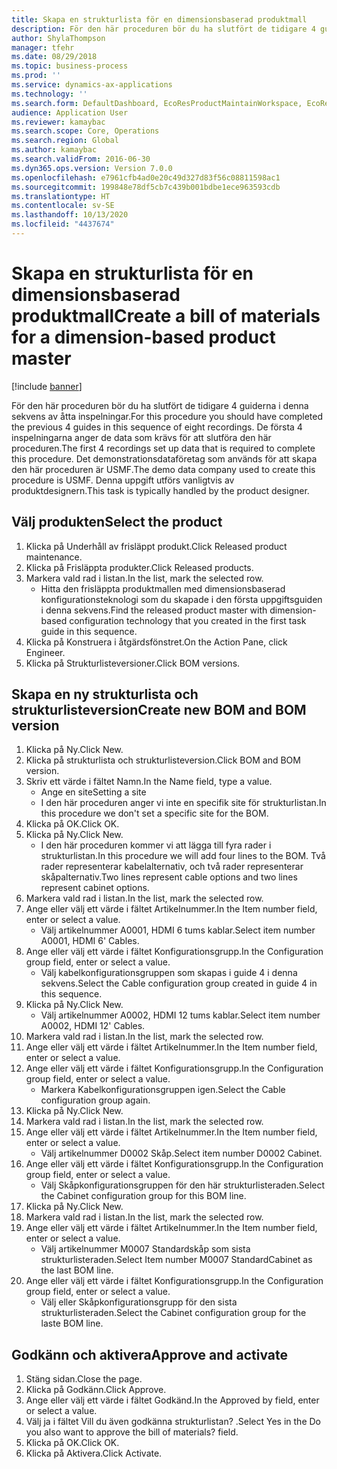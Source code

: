 ```yaml
---
title: Skapa en strukturlista för en dimensionsbaserad produktmall
description: För den här proceduren bör du ha slutfört de tidigare 4 guiderna i denna sekvens av åtta inspelningar.
author: ShylaThompson
manager: tfehr
ms.date: 08/29/2018
ms.topic: business-process
ms.prod: ''
ms.service: dynamics-ax-applications
ms.technology: ''
ms.search.form: DefaultDashboard, EcoResProductMaintainWorkspace, EcoResProductOpenCasesFormPart, EcoResProductDetailsExtended, BOMConsistOf, BOMTable, InventItemIdLookupSimple, HcmWorkerLookUp
audience: Application User
ms.reviewer: kamaybac
ms.search.scope: Core, Operations
ms.search.region: Global
ms.author: kamaybac
ms.search.validFrom: 2016-06-30
ms.dyn365.ops.version: Version 7.0.0
ms.openlocfilehash: e7961cfb4ad0e20c49d327d83f56c08811598ac1
ms.sourcegitcommit: 199848e78df5cb7c439b001bdbe1ece963593cdb
ms.translationtype: HT
ms.contentlocale: sv-SE
ms.lasthandoff: 10/13/2020
ms.locfileid: "4437674"
---
```

# <a name="create-a-bill-of-materials-for-a-dimension-based-product-master"></a><span data-ttu-id="de53a-103">Skapa en strukturlista för en dimensionsbaserad produktmall</span><span class="sxs-lookup"><span data-stu-id="de53a-103">Create a bill of materials for a dimension-based product master</span></span>

[!include [banner](../../includes/banner.md)]

<span data-ttu-id="de53a-104">För den här proceduren bör du ha slutfört de tidigare 4 guiderna i denna sekvens av åtta inspelningar.</span><span class="sxs-lookup"><span data-stu-id="de53a-104">For this procedure you should have completed the previous 4 guides in this sequence of eight recordings.</span></span> <span data-ttu-id="de53a-105">De första 4 inspelningarna anger de data som krävs för att slutföra den här proceduren.</span><span class="sxs-lookup"><span data-stu-id="de53a-105">The first 4 recordings set up data that is required to complete this procedure.</span></span> <span data-ttu-id="de53a-106">Det demonstrationsdataföretag som används för att skapa den här proceduren är USMF.</span><span class="sxs-lookup"><span data-stu-id="de53a-106">The demo data company used to create this procedure is USMF.</span></span> <span data-ttu-id="de53a-107">Denna uppgift utförs vanligtvis av produktdesignern.</span><span class="sxs-lookup"><span data-stu-id="de53a-107">This task is typically handled by the product designer.</span></span>


## <a name="select-the-product"></a><span data-ttu-id="de53a-108">Välj produkten</span><span class="sxs-lookup"><span data-stu-id="de53a-108">Select the product</span></span>
1. <span data-ttu-id="de53a-109">Klicka på Underhåll av frisläppt produkt.</span><span class="sxs-lookup"><span data-stu-id="de53a-109">Click Released product maintenance.</span></span>
2. <span data-ttu-id="de53a-110">Klicka på Frisläppta produkter.</span><span class="sxs-lookup"><span data-stu-id="de53a-110">Click Released products.</span></span>
3. <span data-ttu-id="de53a-111">Markera vald rad i listan.</span><span class="sxs-lookup"><span data-stu-id="de53a-111">In the list, mark the selected row.</span></span>
    * <span data-ttu-id="de53a-112">Hitta den frisläppta produktmallen med dimensionsbaserad konfigurationsteknologi som du skapade i den första uppgiftsguiden i denna sekvens.</span><span class="sxs-lookup"><span data-stu-id="de53a-112">Find the released product master with dimension-based configuration technology that you created in the first task guide in this sequence.</span></span>  
4. <span data-ttu-id="de53a-113">Klicka på Konstruera i åtgärdsfönstret.</span><span class="sxs-lookup"><span data-stu-id="de53a-113">On the Action Pane, click Engineer.</span></span>
5. <span data-ttu-id="de53a-114">Klicka på Strukturlisteversioner.</span><span class="sxs-lookup"><span data-stu-id="de53a-114">Click BOM versions.</span></span>

## <a name="create-new-bom-and-bom-version"></a><span data-ttu-id="de53a-115">Skapa en ny strukturlista och strukturlisteversion</span><span class="sxs-lookup"><span data-stu-id="de53a-115">Create new BOM and BOM version</span></span>
1. <span data-ttu-id="de53a-116">Klicka på Ny.</span><span class="sxs-lookup"><span data-stu-id="de53a-116">Click New.</span></span>
2. <span data-ttu-id="de53a-117">Klicka på strukturlista och strukturlisteversion.</span><span class="sxs-lookup"><span data-stu-id="de53a-117">Click BOM and BOM version.</span></span>
3. <span data-ttu-id="de53a-118">Skriv ett värde i fältet Namn.</span><span class="sxs-lookup"><span data-stu-id="de53a-118">In the Name field, type a value.</span></span>
    * <span data-ttu-id="de53a-119">Ange en site</span><span class="sxs-lookup"><span data-stu-id="de53a-119">Setting a site</span></span>  
    * <span data-ttu-id="de53a-120">I den här proceduren anger vi inte en specifik site för strukturlistan.</span><span class="sxs-lookup"><span data-stu-id="de53a-120">In this procedure we don't set a specific site for the BOM.</span></span>  
4. <span data-ttu-id="de53a-121">Klicka på OK.</span><span class="sxs-lookup"><span data-stu-id="de53a-121">Click OK.</span></span>
5. <span data-ttu-id="de53a-122">Klicka på Ny.</span><span class="sxs-lookup"><span data-stu-id="de53a-122">Click New.</span></span>
    * <span data-ttu-id="de53a-123">I den här proceduren kommer vi att lägga till fyra rader i strukturlistan.</span><span class="sxs-lookup"><span data-stu-id="de53a-123">In this procedure we will add four lines to the BOM.</span></span> <span data-ttu-id="de53a-124">Två rader representerar kabelalternativ, och två rader representerar skåpalternativ.</span><span class="sxs-lookup"><span data-stu-id="de53a-124">Two lines represent cable options and two lines represent cabinet options.</span></span>  
6. <span data-ttu-id="de53a-125">Markera vald rad i listan.</span><span class="sxs-lookup"><span data-stu-id="de53a-125">In the list, mark the selected row.</span></span>
7. <span data-ttu-id="de53a-126">Ange eller välj ett värde i fältet Artikelnummer.</span><span class="sxs-lookup"><span data-stu-id="de53a-126">In the Item number field, enter or select a value.</span></span>
    * <span data-ttu-id="de53a-127">Välj artikelnummer A0001, HDMI 6 tums kablar.</span><span class="sxs-lookup"><span data-stu-id="de53a-127">Select item number A0001, HDMI 6' Cables.</span></span>  
8. <span data-ttu-id="de53a-128">Ange eller välj ett värde i fältet Konfigurationsgrupp.</span><span class="sxs-lookup"><span data-stu-id="de53a-128">In the Configuration group field, enter or select a value.</span></span>
    * <span data-ttu-id="de53a-129">Välj kabelkonfigurationsgruppen som skapas i guide 4 i denna sekvens.</span><span class="sxs-lookup"><span data-stu-id="de53a-129">Select the Cable configuration group created in guide 4 in this sequence.</span></span>  
9. <span data-ttu-id="de53a-130">Klicka på Ny.</span><span class="sxs-lookup"><span data-stu-id="de53a-130">Click New.</span></span>
    * <span data-ttu-id="de53a-131">Välj artikelnummer A0002, HDMI 12 tums kablar.</span><span class="sxs-lookup"><span data-stu-id="de53a-131">Select item number A0002, HDMI 12' Cables.</span></span>  
10. <span data-ttu-id="de53a-132">Markera vald rad i listan.</span><span class="sxs-lookup"><span data-stu-id="de53a-132">In the list, mark the selected row.</span></span>
11. <span data-ttu-id="de53a-133">Ange eller välj ett värde i fältet Artikelnummer.</span><span class="sxs-lookup"><span data-stu-id="de53a-133">In the Item number field, enter or select a value.</span></span>
12. <span data-ttu-id="de53a-134">Ange eller välj ett värde i fältet Konfigurationsgrupp.</span><span class="sxs-lookup"><span data-stu-id="de53a-134">In the Configuration group field, enter or select a value.</span></span>
    * <span data-ttu-id="de53a-135">Markera Kabelkonfigurationsgruppen igen.</span><span class="sxs-lookup"><span data-stu-id="de53a-135">Select the Cable configuration group again.</span></span>  
13. <span data-ttu-id="de53a-136">Klicka på Ny.</span><span class="sxs-lookup"><span data-stu-id="de53a-136">Click New.</span></span>
14. <span data-ttu-id="de53a-137">Markera vald rad i listan.</span><span class="sxs-lookup"><span data-stu-id="de53a-137">In the list, mark the selected row.</span></span>
15. <span data-ttu-id="de53a-138">Ange eller välj ett värde i fältet Artikelnummer.</span><span class="sxs-lookup"><span data-stu-id="de53a-138">In the Item number field, enter or select a value.</span></span>
    * <span data-ttu-id="de53a-139">Välj artikelnummer D0002 Skåp.</span><span class="sxs-lookup"><span data-stu-id="de53a-139">Select item number D0002 Cabinet.</span></span>  
16. <span data-ttu-id="de53a-140">Ange eller välj ett värde i fältet Konfigurationsgrupp.</span><span class="sxs-lookup"><span data-stu-id="de53a-140">In the Configuration group field, enter or select a value.</span></span>
    * <span data-ttu-id="de53a-141">Välj Skåpkonfigurationsgruppen för den här strukturlisteraden.</span><span class="sxs-lookup"><span data-stu-id="de53a-141">Select the Cabinet configuration group for this BOM line.</span></span>  
17. <span data-ttu-id="de53a-142">Klicka på Ny.</span><span class="sxs-lookup"><span data-stu-id="de53a-142">Click New.</span></span>
18. <span data-ttu-id="de53a-143">Markera vald rad i listan.</span><span class="sxs-lookup"><span data-stu-id="de53a-143">In the list, mark the selected row.</span></span>
19. <span data-ttu-id="de53a-144">Ange eller välj ett värde i fältet Artikelnummer.</span><span class="sxs-lookup"><span data-stu-id="de53a-144">In the Item number field, enter or select a value.</span></span>
    * <span data-ttu-id="de53a-145">Välj artikelnummer M0007 Standardskåp som sista strukturlisteraden.</span><span class="sxs-lookup"><span data-stu-id="de53a-145">Select Item number M0007 StandardCabinet as the last BOM line.</span></span>  
20. <span data-ttu-id="de53a-146">Ange eller välj ett värde i fältet Konfigurationsgrupp.</span><span class="sxs-lookup"><span data-stu-id="de53a-146">In the Configuration group field, enter or select a value.</span></span>
    * <span data-ttu-id="de53a-147">Välj eller Skåpkonfigurationsgrupp för den sista strukturlisteraden.</span><span class="sxs-lookup"><span data-stu-id="de53a-147">Select the Cabinet configuration group for the laste BOM line.</span></span>  

## <a name="approve-and-activate"></a><span data-ttu-id="de53a-148">Godkänn och aktivera</span><span class="sxs-lookup"><span data-stu-id="de53a-148">Approve and activate</span></span>
1. <span data-ttu-id="de53a-149">Stäng sidan.</span><span class="sxs-lookup"><span data-stu-id="de53a-149">Close the page.</span></span>
2. <span data-ttu-id="de53a-150">Klicka på Godkänn.</span><span class="sxs-lookup"><span data-stu-id="de53a-150">Click Approve.</span></span>
3. <span data-ttu-id="de53a-151">Ange eller välj ett värde i fältet Godkänd.</span><span class="sxs-lookup"><span data-stu-id="de53a-151">In the Approved by field, enter or select a value.</span></span>
4. <span data-ttu-id="de53a-152">Välj ja i fältet Vill du även godkänna strukturlistan? .</span><span class="sxs-lookup"><span data-stu-id="de53a-152">Select Yes in the Do you also want to approve the bill of materials? field.</span></span>
5. <span data-ttu-id="de53a-153">Klicka på OK.</span><span class="sxs-lookup"><span data-stu-id="de53a-153">Click OK.</span></span>
6. <span data-ttu-id="de53a-154">Klicka på Aktivera.</span><span class="sxs-lookup"><span data-stu-id="de53a-154">Click Activate.</span></span>

